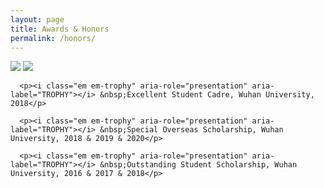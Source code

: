```yaml
---
layout: page
title: Awards & Honors
permalink: /honors/
---
```



<div class="honor">
    <img src="../assets/img/whu.png" class="circle mb-3 textwrapleft" style="max-width: 100px;">
    <img src="../assets/img/hyxt.jpeg" class="circle mb-3 textwrapleft" style="max-width: 100px;">

      <p><i class="em em-trophy" aria-role="presentation" aria-label="TROPHY"></i> &nbsp;Excellent Student Cadre, Wuhan University, 2018</p>

      <p><i class="em em-trophy" aria-role="presentation" aria-label="TROPHY"></i> &nbsp;Special Overseas Scholarship, Wuhan University, 2018 & 2019 & 2020</p>

      <p><i class="em em-trophy" aria-role="presentation" aria-label="TROPHY"></i> &nbsp;Outstanding Student Scholarship, Wuhan University, 2016 & 2017 & 2018</p>
</div>
